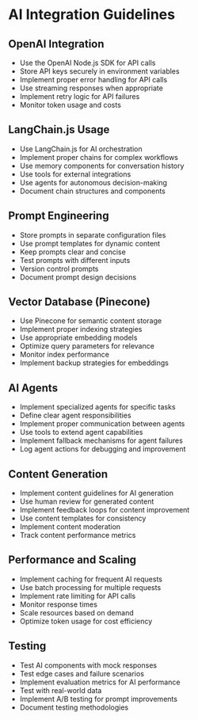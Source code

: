 # AI Integration Guidelines

## OpenAI Integration

- Use the OpenAI Node.js SDK for API calls
- Store API keys securely in environment variables
- Implement proper error handling for API calls
- Use streaming responses when appropriate
- Implement retry logic for API failures
- Monitor token usage and costs

## LangChain.js Usage

- Use LangChain.js for AI orchestration
- Implement proper chains for complex workflows
- Use memory components for conversation history
- Use tools for external integrations
- Use agents for autonomous decision-making
- Document chain structures and components

## Prompt Engineering

- Store prompts in separate configuration files
- Use prompt templates for dynamic content
- Keep prompts clear and concise
- Test prompts with different inputs
- Version control prompts
- Document prompt design decisions

## Vector Database (Pinecone)

- Use Pinecone for semantic content storage
- Implement proper indexing strategies
- Use appropriate embedding models
- Optimize query parameters for relevance
- Monitor index performance
- Implement backup strategies for embeddings

## AI Agents

- Implement specialized agents for specific tasks
- Define clear agent responsibilities
- Implement proper communication between agents
- Use tools to extend agent capabilities
- Implement fallback mechanisms for agent failures
- Log agent actions for debugging and improvement

## Content Generation

- Implement content guidelines for AI generation
- Use human review for generated content
- Implement feedback loops for content improvement
- Use content templates for consistency
- Implement content moderation
- Track content performance metrics

## Performance and Scaling

- Implement caching for frequent AI requests
- Use batch processing for multiple requests
- Implement rate limiting for API calls
- Monitor response times
- Scale resources based on demand
- Optimize token usage for cost efficiency

## Testing

- Test AI components with mock responses
- Test edge cases and failure scenarios
- Implement evaluation metrics for AI performance
- Test with real-world data
- Implement A/B testing for prompt improvements
- Document testing methodologies
